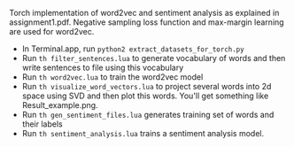 Torch implementation of word2vec and sentiment analysis as explained in assignment1.pdf. Negative sampling loss function and max-margin learning are used for word2vec. 

- In Terminal.app, run ```python2 extract_datasets_for_torch.py```
- Run ```th filter_sentences.lua``` to generate vocabulary of words and then write sentences to file using this vocabulary
- Run ```th word2vec.lua``` to train the word2vec model
- Run ```th visualize_word_vectors.lua``` to project several words into 2d space using SVD and then plot this words. You'll get something like Result_example.png.
- Run ```th gen_sentiment_files.lua``` generates training set of words and their labels
- Run ```th sentiment_analysis.lua``` trains a sentiment analysis model.


